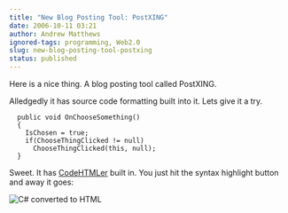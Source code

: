 ```yaml
---
title: "New Blog Posting Tool: PostXING"
date: 2006-10-11 03:21
author: Andrew Matthews
ignored-tags: programming, Web2.0
slug: new-blog-posting-tool-postxing
status: published
---
```


Here is a nice thing. A blog posting tool called PostXING.

Alledgedly it has source code formatting built into it. Lets give it a
try.

      public void OnChooseSomething()
      {
        IsChosen = true;
        if(ChooseThingClicked != null)
          ChooseThingClicked(this, null);
      }

Sweet. It has [CodeHTMLer](http://puzzleware.net/codehtmler/default.aspx) built in.
You just hit the syntax highlight button and away it goes:

![C\# converted to HTML](http://www.geocities.com/aabsinoz/blogsrc/syntax.png)
